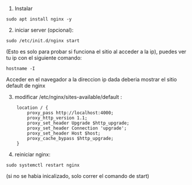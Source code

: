 1. Instalar

```
sudo apt install nginx -y
```

2. iniciar server (opcional):

```
sudo /etc/init.d/nginx start
```

(Esto es solo para probar si funciona el sitio al acceder a la ip), puedes ver tu ip con el siguiente comando:

```
hostname -I
```

Acceder en el navegador a la direccion ip dada deberia mostrar el sitio default de nginx

3. modificar /etc/nginx/sites-available/default :

```
	location / {
        proxy_pass http://localhost:4000;
        proxy_http_version 1.1;
        proxy_set_header Upgrade $http_upgrade;
        proxy_set_header Connection 'upgrade';
        proxy_set_header Host $host;
        proxy_cache_bypass $http_upgrade;
    }
```

4. reiniciar nginx:
```
sudo systemctl restart nginx
```
(si no se habia inicalizado, solo correr el comando de start)


